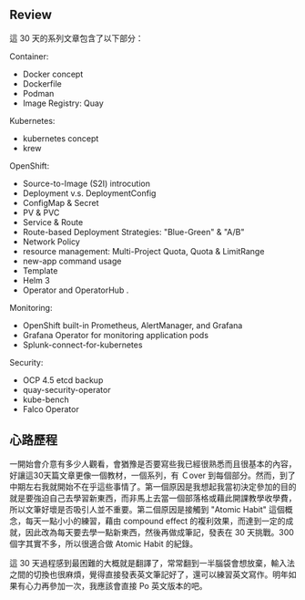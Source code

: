 

Review
----

這 30 天的系列文章包含了以下部分：

Container:

- Docker concept
- Dockerfile
- Podman
- Image Registry: Quay

Kubernetes:

- kubernetes concept
- krew

OpenShift:

- Source-to-Image (S2I) introcution
- Deployment v.s. DeploymentConfig
- ConfigMap & Secret
- PV & PVC
- Service & Route
- Route-based Deployment Strategies: "Blue-Green" & "A/B"
- Network Policy
- resource management: Multi-Project Quota, Quota & LimitRange
- new-app command usage
- Template
- Helm 3
- Operator and OperatorHub .

Monitoring:
- OpenShift built-in Prometheus, AlertManager, and Grafana
- Grafana Operator for monitoring application pods
- Splunk-connect-for-kubernetes

Security:
- OCP 4.5 etcd backup
- quay-security-operator
- kube-bench
- Falco Operator


心路歷程
-----
一開始會介意有多少人觀看，會猶豫是否要寫些我已經很熟悉而且很基本的內容，好讓這30天篇文章更像一個教材，一個系列，有 Ｃover 到每個部分。然而，到了中期左右我就開始不在乎這些事情了。第一個原因是我想起我當初決定參加的目的就是要強迫自己去學習新東西，而非馬上去當一個部落格或藉此開課教學收學費，所以文筆好壞是否吸引人並不重要。第二個原因是接觸到
"Atomic Habit" 這個概念，每天一點小小的練習，藉由 compound effect 的複利效果，而達到一定的成就，因此改為每天要去學一點新東西，然後再做成筆記，發表在 30 天挑戰。300 個字其實不多，所以很適合做 Atomic Habit 的紀錄。

這 30 天過程感到最困難的大概就是翻譯了，常常翻到一半腦袋會想放棄，輸入法之間的切換也很麻煩，覺得直接發表英文筆記好了，還可以練習英文寫作。明年如果有心力再參加一次，我應該會直接 Po 英文版本的吧。
